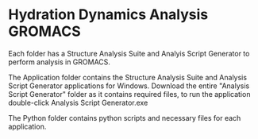 # Hydration Dynamics Analysis GROMACS

Each folder has a Structure Analysis Suite and Analyis Script Generator to perform analysis in GROMACS.

The Application folder contains the Structure Analysis Suite and Analysis Script Generator applications for Windows. Download the entire "Analysis Script Generator" folder as 
it contains required files, to run the application double-click Analysis Script Generator.exe 

The Python folder contains python scripts and necessary files for each application.


